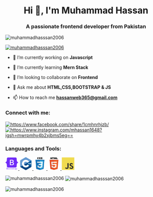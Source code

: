<h1 align="center">Hi 👋, I'm Muhammad Hassan</h1>
<h3 align="center">A passionate frontend developer from Pakistan</h3>

<p align="left"> <img src="https://komarev.com/ghpvc/?username=muhammadhasssan2006&label=Profile%20views&color=0e75b6&style=flat" alt="muhammadhasssan2006" /> </p>

<p align="left"> <a href="https://github.com/ryo-ma/github-profile-trophy"><img src="https://github-profile-trophy.vercel.app/?username=muhammadhasssan2006" alt="muhammadhasssan2006" /></a> </p>

- 🔭 I’m currently working on **Javascript**

- 🌱 I’m currently learning **Mern Stack**

- 👯 I’m looking to collaborate on **Frontend**

- 💬 Ask me about **HTML,CSS,BOOTSTRAP & JS**

- 📫 How to reach me **hassanweb365@gmail.com**

<h3 align="left">Connect with me:</h3>
<p align="left">
<a href="https://fb.com/https://www.facebook.com/share/1cmhnrhjzb/" target="blank"><img align="center" src="https://raw.githubusercontent.com/rahuldkjain/github-profile-readme-generator/master/src/images/icons/Social/facebook.svg" alt="https://www.facebook.com/share/1cmhnrhjzb/" height="30" width="40" /></a>
<a href="https://instagram.com/https://www.instagram.com/mhassan1648?igsh=mwrpmhy4b2xjbms5eg==" target="blank"><img align="center" src="https://raw.githubusercontent.com/rahuldkjain/github-profile-readme-generator/master/src/images/icons/Social/instagram.svg" alt="https://www.instagram.com/mhassan1648?igsh=mwrpmhy4b2xjbms5eg==" height="30" width="40" /></a>
</p>

<h3 align="left">Languages and Tools:</h3>
<p align="left"> <a href="https://getbootstrap.com" target="_blank" rel="noreferrer"> <img src="https://raw.githubusercontent.com/devicons/devicon/master/icons/bootstrap/bootstrap-plain-wordmark.svg" alt="bootstrap" width="40" height="40"/> </a> <a href="https://www.w3schools.com/cpp/" target="_blank" rel="noreferrer"> <img src="https://raw.githubusercontent.com/devicons/devicon/master/icons/cplusplus/cplusplus-original.svg" alt="cplusplus" width="40" height="40"/> </a> <a href="https://www.w3schools.com/css/" target="_blank" rel="noreferrer"> <img src="https://raw.githubusercontent.com/devicons/devicon/master/icons/css3/css3-original-wordmark.svg" alt="css3" width="40" height="40"/> </a> <a href="https://www.w3.org/html/" target="_blank" rel="noreferrer"> <img src="https://raw.githubusercontent.com/devicons/devicon/master/icons/html5/html5-original-wordmark.svg" alt="html5" width="40" height="40"/> </a> <a href="https://developer.mozilla.org/en-US/docs/Web/JavaScript" target="_blank" rel="noreferrer"> <img src="https://raw.githubusercontent.com/devicons/devicon/master/icons/javascript/javascript-original.svg" alt="javascript" width="40" height="40"/> </a> </p>

<p><img align="left" src="https://github-readme-stats.vercel.app/api/top-langs?username=muhammadhasssan2006&show_icons=true&locale=en&layout=compact" alt="muhammadhasssan2006" /></p>

<p>&nbsp;<img align="center" src="https://github-readme-stats.vercel.app/api?username=muhammadhasssan2006&show_icons=true&locale=en" alt="muhammadhasssan2006" /></p>

<p><img align="center" src="https://github-readme-streak-stats.herokuapp.com/?user=muhammadhasssan2006&" alt="muhammadhasssan2006" /></p>
